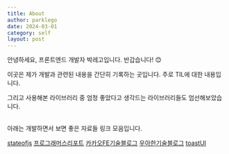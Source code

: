 ```yaml
---
title: About
author: parklego
date: 2024-03-01
category: self
layout: post
---
```


안녕하세요, 프론트엔드 개발자 박레고입니다. 반갑습니다! 😊

이곳은 제가 개발과 관련된 내용을 간단히 기록하는 곳입니다. 주로 TIL에 대한 내용입니다.

그리고 사용해본 라이브러리 중 엄청 좋았다고 생각드는 라이브러리들도 엄선해보았습니다.

<br/>
아래는 개발하면서 보면 좋은 자료들 링크 모음입니다.

[stateofjs](https://2022.stateofjs.com/ko-KR/)
[프로그래머스리포트](https://programmers.co.kr/pages/survey)
[카카오FE기술블로그](https://fe-developers.kakaoent.com/)
[우아한기술블로그](https://techblog.woowahan.com/)
[toastUI](https://ui.toast.com/posts/ko)
